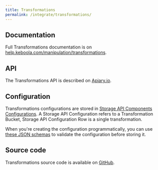 ```yaml
---
title: Transformations
permalink: /integrate/transformations/
---
```


## Documentation

Full Transformations documentation is on [help.keboola.com/manipulation/transformations](https://help.keboola.com/manipulation/transformations/). 

## API

The Transformations API is described on [Apiary.io](http://docs.keboolatransformationapi.apiary.io/). 

## Configuration

Transformations configurations are stored in [Storage API Components Configurations](http://docs.keboola.apiary.io/#reference/component-configurations). A Storage API Configuration refers to a Transformation Bucket, Storage API Configuration Row is a single transformation.
 
When you're creating the configuration programmatically, you can use [these JSON schemas](https://github.com/keboola/transformation-bundle/tree/master/Resources/schemas) to validate the configuration before storing it.

## Source code

Transformations source code is available on [GitHub](https://github.com/keboola/transformation-bundle).

